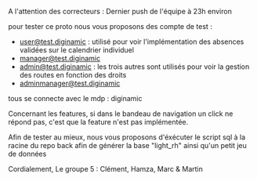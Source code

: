 A l'attention des correcteurs : 
Dernier push de l'équipe à 23h environ

pour tester ce proto nous vous proposons des compte de test : 
- user@test.diginamic : utilisé pour voir l'implémentation des absences validées sur le calendrier individuel
- manager@test.diginamic 
- admin@test.diginamic : les trois autres sont utilisés pour voir la gestion des routes en fonction des droits
- adminmanager@test.diginamic

tous se connecte avec le mdp : diginamic

Concernant les features, si dans le bandeau de navigation un click ne répond pas, c'est que la feature n'est pas implémentée.

Afin de tester au mieux, nous vous proposons d'éxécuter le script sql à la racine du repo back afin de générer la base "light_rh" ainsi qu'un petit jeu de données

Cordialement,
Le groupe 5 : Clément, Hamza, Marc & Martin
